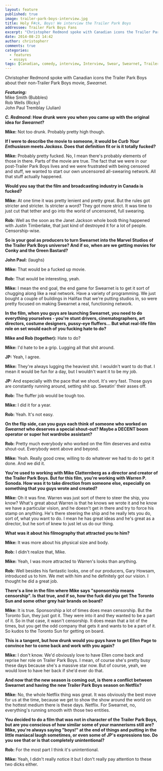 ```yaml
---
layout: feature
published: true
image: trailer-park-boys-interview.jpg
title: Holy F#ck, Boys! We interview the Trailer Park Boys
addressee: Trailer Park Boys Fans
excerpt: "Christopher Redmond spoke with Canadian icons the Trailer Park Boys about their non-Trailer Park Boys movie, <em>Swearnet</em>."
date: 2014-08-23 14:42
author: christopherr
comments: true
categories:
  - features
  - essays
tags: [Canadian, comedy, interview, Interview, Swear, Swearnet, Trailer Park Boys]
---
```

Christopher Redmond spoke with Canadian icons the Trailer Park Boys about their non-Trailer Park Boys movie, _Swearnet_.

**_Featuring:_**  
Mike Smith (Bubbles)  
Rob Wells (Ricky)  
John Paul Tremblay (Julian)

**_C. Redmond_: How drunk were you when you came up with the original idea for _Swearnet_?**

**Mike:** Not too drunk. Probably pretty high though.

**If I were to describe the movie to someone, it would be _Curb Your Enthusiasm_ meets _Jackass_. Does that definition fit or is it totally fucked?**

**Mike:** Probably pretty fucked. No, I mean there's probably elements of those in there. Parts of the movie are true. The fact that we were in our post-Trailer Park Boys lives and we were frustrated with being censored and stuff, we wanted to start our own uncensored all-swearing network. All that stuff actually happened.

**Would you say that the film and broadcasting industry in Canada is fucked?**

**Mike:** At one time it was pretty lenient and pretty great. But the rules got stricter and stricter. Is stricter a word? They got more strict. It was time to just cut that tether and go into the world of uncensored, full swearing.

**Rob:** Well as the soon as the Janet Jackson whole boob thing happened with Justin Timberlake, that just kind of destroyed it for a lot of people. Censorship-wise.

**So is your goal as producers to turn Swearnet into the Marvel Studios of the Trailer Park Boys universe?  And if so, when are we getting movies for Conky and the Green Bastard?**

**John Paul:** (laughs) 

**Mike:** That would be a fucked up movie. 

**Rob:** That would be interesting, yeah.

**Mike:** I mean the end goal, the end game for Swearnet is to get it sort of chugging along like a real network. Have a variety of programming. We just bought a couple of buildings in Halifax that we're putting studios in, so were pretty focused on making Swearnet a real, functioning network. 

**In the film, when you guys are launching Swearnet, you need to do everything yourselves - you're stunt drivers, cinematographers, art directors, costume designers, pussy-eye fluffers… But what real-life film role on set would each of you fucking hate to do?**

**Mike and Rob (together):** Hate to do?

**Mike:** I'd hate to be a grip. Lugging all that shit around.

**JP:** Yeah, I agree.

**Mike:** They're always lugging the heaviest shit. I wouldn't want to do that. I mean it would be fun for a day, but I wouldn't want it to be my job.

**JP:** And especially with the pace that we shoot. It's very fast. Those guys are constantly running around, setting shit up. Sweatin' their asses off. 

**Rob:** The fluffer job would be tough too. 

**Mike:** I did it for a year.

**Rob:** Yeah. It's not easy.

**On the flip side, can you guys each think of someone who worked on _Swearnet_ who deserves a special shout-out? Maybe a DECENT boom operator or super hot wardrobe assistant?**

**Rob:** Pretty much everybody who worked on the film deserves and extra shout-out. Everybody went above and beyond. 

**Mike:** Yeah. Really good crew, willing to do whatever we had to do to get it done. And we did it.

**You're used to working with Mike Clatternberg as a director and creator of the Trailer Park Boys. But for this film, you're working with Warren P. Sonoda. How was it to take direction from someone else, especially on something that you guys wrote and created?**

**Mike:** Oh it was fine. Warren was just sort of there to steer the ship, you know? What's great about Warren is that he knows we wrote it and he know we have a particular vision, and he doesn't get in there and try to force his stamp on anything. He's there steering the ship and he really lets you do, sort of, what you want to do. I mean he has great ideas and he's great as a director, but he sort of knew to just let us do our thing. 

**What was it about his filmography that attracted you to him?**

**Mike:** It was more about his physical size and body. 

**Rob:** I didn't realize that, Mike.

**Mike:** Yeah, I was more attracted to Warren's looks than anything.

**Rob:** Well besides his fantastic looks, one of our producers, Gary Howsam, introduced us to him. We met with him and he definitely got our vision. I thought he did a great job.

**There's a line in the film where Mike says "sponsorship means censorship". Is that true, and if so, how the fuck did you get The Toronto Sun and some other grey hair brands on board?**

**Mike:** It is true. Sponsorship a lot of times does mean censorship. But the Toronto Sun, they just got it. They were into it and they wanted to be a part of it. So in that case, it wasn't censorship. It does mean that a lot of the times, but you get the odd company that gets it and wants to be a part of it. So kudos to the Toronto Sun for getting on board.

**This is a tangent, but how drunk would you guys have to get Ellen Page to convince her to come back and work with you again?**

**Mike:** I don't know. We'd obviously love to have Ellen come back and reprise her role on Trailer Park Boys. I mean, of course she's pretty busy these days because she's a massive star now. But of course, yeah, we would love to have her back if she'd ever do that. 

**And now that the new season is coming out, is there a conflict between Swearnet and having the new Trailer Park Boys season on Netflix?**

**Mike:** No, the whole Netflix thing was great. It was obviously the best move for us at the time, because we get to show the show around the world on the hottest medium there is these days. Netflix. For Swearnet, no, everything's running smooth with those two entities. 

**You decided to do a film that was not in character of the Trailer Park Boys, but are you conscious of how similar some of your mannerisms still are? Mike, you're always saying "boys!" at the end of things and putting in the little maniacal laugh sometimes, or even some of JP's expressions too. Do you see that or is that completely unintentional?**

**Rob:** For the most part I think it's unintentional. 

**Mike:** Yeah, I didn't really notice it but I don't really pay attention to these two dicks either. 